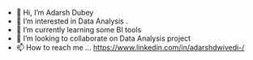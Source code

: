 - 👋 Hi, I’m Adarsh Dubey
- 👀 I’m interested in Data Analysis .
- 🌱 I’m currently learning some BI tools
- 💞️ I’m looking to collaborate on Data Analysis project 
- 📫 How to reach me ... https://www.linkedin.com/in/adarshdwivedi-/

<!---
dubey-adarsh/dubey-adarsh is a ✨ special ✨ repository because its `README.md` (this file) appears on your GitHub profile.
You can click the Preview link to take a look at your changes.
--->
